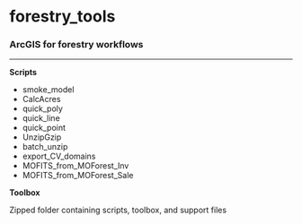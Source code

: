 # forestry_tools
### ArcGIS for forestry workflows
---
**Scripts**
* smoke_model
* CalcAcres
* quick_poly
* quick_line
* quick_point
* UnzipGzip
* batch_unzip
* export_CV_domains
* MOFITS_from_MOForest_Inv
* MOFITS_from_MOForest_Sale

**Toolbox**

Zipped folder containing scripts, toolbox, and support files
